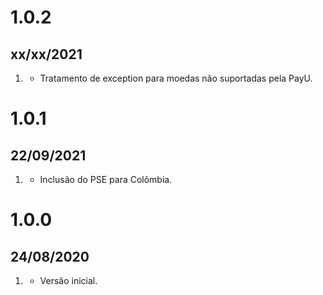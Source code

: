 # 1.0.2
## xx/xx/2021

1. [](#fix)
   * Tratamento de exception para moedas não suportadas pela PayU.

# 1.0.1
## 22/09/2021

1. [](#add)
    * Inclusão do PSE para Colômbia.

    
# 1.0.0
## 24/08/2020

1. [](#new)
    * Versão inicial.